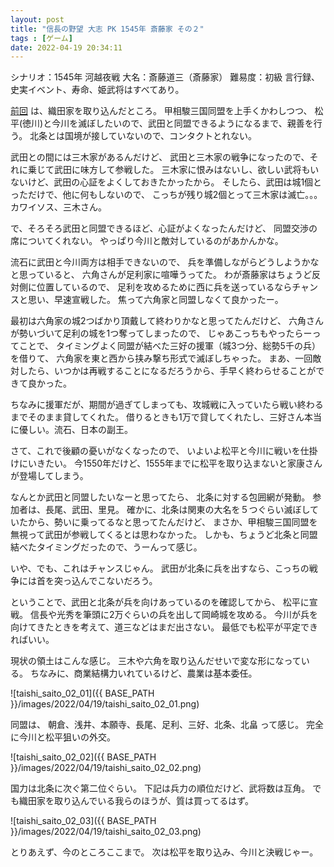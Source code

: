 ```yaml
---
layout: post
title: "信長の野望 大志 PK 1545年 斎藤家 その２"
tags : [ゲーム]
date: 2022-04-19 20:34:11
---
```




シナリオ：1545年 河越夜戦
大名：斎藤道三（斎藤家）
難易度：初級
言行録、史実イベント、寿命、姫武将はすべてあり。


[前回](/2022/04/13/nobunaga-ambition-taishi-on-linux) は、織田家を取り込んだところ。
甲相駿三国同盟を上手くかわしつつ、
松平(徳川)と今川を滅ぼしたいので、武田と同盟できるようになるまで、親善を行う。
北条とは国境が接していないので、コンタクトとれない。

武田との間には三木家があるんだけど、
武田と三木家の戦争になったので、それに乗じて武田に味方して参戦した。
三木家に恨みはないし、欲しい武将もいないけど、武田の心証をよくしておきたかったから。
そしたら、武田は城1個とっただけで、他に何もしないので、
こっちが残り城2個とって三木家は滅亡。。。カワイソス、三木さん。


で、そろそろ武田と同盟できるほど、心証がよくなったんだけど、
同盟交渉の席についてくれない。
やっぱり今川と敵対しているのがあかんかな。

流石に武田と今川両方は相手できないので、
兵を準備しながらどうしようかなと思っていると、
六角さんが足利家に喧嘩うってた。
わが斎藤家はちょうど反対側に位置しているので、
足利を攻めるために西に兵を送っているならチャンスと思い、早速宣戦した。
焦って六角家と同盟しなくて良かったー。

最初は六角家の城2つばかり頂戴して終わりかなと思ってたんだけど、
六角さんが勢いづいて足利の城を1つ奪ってしまったので、
じゃあこっちもやったらーってことで、
タイミングよく同盟が結べた三好の援軍（城3つ分、総勢5千の兵）を借りて、
六角家を東と西から挟み撃ち形式で滅ぼしちゃった。
まあ、一回敵対したら、いつかは再戦することになるだろうから、手早く終わらせることができて良かった。

ちなみに援軍だが、期間が過ぎてしまっても、攻城戦に入っていたら戦い終わるまでそのまま貸してくれた。
借りるときも1万で貸してくれたし、三好さん本当に優しい。流石、日本の副王。


さて、これで後顧の憂いがなくなったので、
いよいよ松平と今川に戦いを仕掛けにいきたい。
今1550年だけど、1555年までに松平を取り込まないと家康さんが登場してしまう。

なんとか武田と同盟したいなーと思ってたら、
北条に対する包囲網が発動。
参加者は、長尾、武田、里見。
確かに、北条は関東の大名を５つぐらい滅ぼしていたから、勢いに乗ってるなと思ってたんだけど、
まさか、甲相駿三国同盟を無視って武田が参戦してくるとは思わなかった。
しかも、ちょうど北条と同盟結べたタイミングだったので、うーんって感じ。

いや、でも、これはチャンスじゃん。
武田が北条に兵を出すなら、こっちの戦争には首を突っ込んでこないだろう。

ということで、武田と北条が兵を向けあっているのを確認してから、
松平に宣戦。
信長や光秀を筆頭に2万ぐらいの兵を出して岡崎城を攻める。
今川が兵を向けてきたときを考えて、道三などはまだ出さない。
最低でも松平が平定できればいい。



現状の領土はこんな感じ。
三木や六角を取り込んだせいで変な形になっている。
ちなみに、商業結構力いれているけど、農業は基本委任。


![taishi_saito_02_01]({{ BASE_PATH }}/images/2022/04/19/taishi_saito_02_01.png)

同盟は、
朝倉、浅井、本願寺、長尾、足利、三好、北条、北畠
って感じ。
完全に今川と松平狙いの外交。



![taishi_saito_02_02]({{ BASE_PATH }}/images/2022/04/19/taishi_saito_02_02.png)


国力は北条に次ぐ第二位ぐらい。
下記は兵力の順位だけど、武将数は互角。
でも織田家を取り込んでいる我らのほうが、質は買ってるはず。


![taishi_saito_02_03]({{ BASE_PATH }}/images/2022/04/19/taishi_saito_02_03.png)





とりあえず、今のところここまで。
次は松平を取り込み、今川と決戦じゃー。








